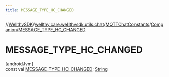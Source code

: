 ```yaml
---
title: MESSAGE_TYPE_HC_CHANGED
---
```

//[WellthySDK](../../../../index.html)/[wellthy.care.wellthysdk.utils.chat](../../index.html)/[MQTTChatConstants](../index.html)/[Companion](index.html)/[MESSAGE_TYPE_HC_CHANGED](-m-e-s-s-a-g-e_-t-y-p-e_-h-c_-c-h-a-n-g-e-d.html)



# MESSAGE_TYPE_HC_CHANGED



[androidJvm]\
const val [MESSAGE_TYPE_HC_CHANGED](-m-e-s-s-a-g-e_-t-y-p-e_-h-c_-c-h-a-n-g-e-d.html): [String](https://kotlinlang.org/api/latest/jvm/stdlib/kotlin/-string/index.html)




